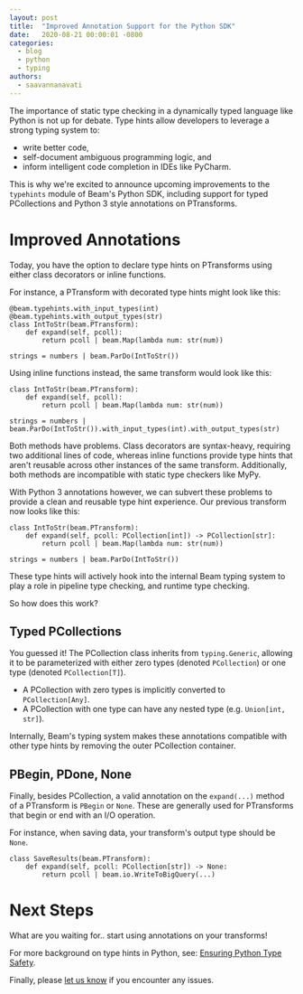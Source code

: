 ```yaml
---
layout: post
title:  "Improved Annotation Support for the Python SDK"
date:   2020-08-21 00:00:01 -0800
categories:
  - blog
  - python
  - typing
authors:
  - saavannanavati
---
```

<!--
Licensed under the Apache License, Version 2.0 (the "License");
you may not use this file except in compliance with the License.
You may obtain a copy of the License at

http://www.apache.org/licenses/LICENSE-2.0

Unless required by applicable law or agreed to in writing, software
distributed under the License is distributed on an "AS IS" BASIS,
WITHOUT WARRANTIES OR CONDITIONS OF ANY KIND, either express or implied.
See the License for the specific language governing permissions and
limitations under the License.
-->

The importance of static type checking in a dynamically
typed language like Python is not up for debate. Type hints
allow developers to leverage a strong typing system to:
 - write better code,
 - self-document ambiguous programming logic, and
 - inform intelligent code completion in IDEs like PyCharm.

This is why we're excited to announce upcoming improvements to
the `typehints` module of Beam's Python SDK, including support
for typed PCollections and Python 3 style annotations on PTransforms.

# Improved Annotations
Today, you have the option to declare type hints on PTransforms using either
class decorators or inline functions.

For instance, a PTransform with decorated type hints might look like this:
```
@beam.typehints.with_input_types(int)
@beam.typehints.with_output_types(str)
class IntToStr(beam.PTransform):
    def expand(self, pcoll):
        return pcoll | beam.Map(lambda num: str(num))

strings = numbers | beam.ParDo(IntToStr())
```

Using inline functions instead, the same transform would look like this:
```
class IntToStr(beam.PTransform):
    def expand(self, pcoll):
        return pcoll | beam.Map(lambda num: str(num))

strings = numbers | beam.ParDo(IntToStr()).with_input_types(int).with_output_types(str)
```

Both methods have problems. Class decorators are syntax-heavy,
requiring two additional lines of code, whereas inline functions provide type hints
that aren't reusable across other instances of the same transform. Additionally, both
methods are incompatible with static type checkers like MyPy.

With Python 3 annotations however, we can subvert these problems to provide a
clean and reusable type hint experience. Our previous transform now looks like this:
```
class IntToStr(beam.PTransform):
    def expand(self, pcoll: PCollection[int]) -> PCollection[str]:
        return pcoll | beam.Map(lambda num: str(num))

strings = numbers | beam.ParDo(IntToStr())
```

These type hints will actively hook into the internal Beam typing system to
play a role in pipeline type checking, and runtime type checking.

So how does this work?

## Typed PCollections
You guessed it! The PCollection class inherits from `typing.Generic`, allowing it to be
parameterized with either zero types (denoted `PCollection`) or one type (denoted `PCollection[T]`).
- A PCollection with zero types is implicitly converted to `PCollection[Any]`.
- A PCollection with one type can have any nested type (e.g. `Union[int, str]`).

Internally, Beam's typing system makes these annotations compatible with other
type hints by removing the outer PCollection container.

## PBegin, PDone, None
Finally, besides PCollection, a valid annotation on the `expand(...)` method of a PTransform is
`PBegin` or `None`. These are generally used for PTransforms that begin or end with an I/O operation.

For instance, when saving data, your transform's output type should be `None`.

```
class SaveResults(beam.PTransform):
    def expand(self, pcoll: PCollection[str]) -> None:
        return pcoll | beam.io.WriteToBigQuery(...)
```

# Next Steps
What are you waiting for.. start using annotations on your transforms!

For more background on type hints in Python, see:
[Ensuring Python Type Safety](https://beam.apache.org/documentation/sdks/python-type-safety/).

Finally, please
[let us know](https://beam.apache.org/community/contact-us/)
if you encounter any issues.
